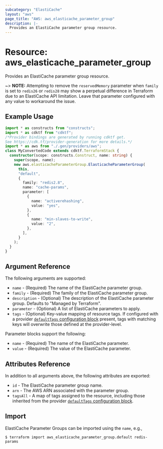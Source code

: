 ```yaml
---
subcategory: "ElastiCache"
layout: "aws"
page_title: "AWS: aws_elasticache_parameter_group"
description: |-
  Provides an ElastiCache parameter group resource.
---
```


# Resource: aws_elasticache_parameter_group

Provides an ElastiCache parameter group resource.

~> **NOTE:** Attempting to remove the `reservedMemory` parameter when `family` is set to `redis26` or `redis28` may show a perpetual difference in Terraform due to an ElastiCache API limitation. Leave that parameter configured with any value to workaround the issue.

## Example Usage

```typescript
import * as constructs from "constructs";
import * as cdktf from "cdktf";
/*Provider bindings are generated by running cdktf get.
See https://cdk.tf/provider-generation for more details.*/
import * as aws from "./.gen/providers/aws";
class MyConvertedCode extends cdktf.TerraformStack {
  constructor(scope: constructs.Construct, name: string) {
    super(scope, name);
    new aws.elasticacheParameterGroup.ElasticacheParameterGroup(
      this,
      "default",
      {
        family: "redis2.8",
        name: "cache-params",
        parameter: [
          {
            name: "activerehashing",
            value: "yes",
          },
          {
            name: "min-slaves-to-write",
            value: "2",
          },
        ],
      }
    );
  }
}

```

## Argument Reference

The following arguments are supported:

* `name` - (Required) The name of the ElastiCache parameter group.
* `family` - (Required) The family of the ElastiCache parameter group.
* `description` - (Optional) The description of the ElastiCache parameter group. Defaults to "Managed by Terraform".
* `parameter` - (Optional) A list of ElastiCache parameters to apply.
* `tags` - (Optional) Key-value mapping of resource tags. If configured with a provider [`defaultTags` configuration block](https://registry.terraform.io/providers/hashicorp/aws/latest/docs#default_tags-configuration-block) present, tags with matching keys will overwrite those defined at the provider-level.

Parameter blocks support the following:

* `name` - (Required) The name of the ElastiCache parameter.
* `value` - (Required) The value of the ElastiCache parameter.

## Attributes Reference

In addition to all arguments above, the following attributes are exported:

* `id` - The ElastiCache parameter group name.
* `arn` - The AWS ARN associated with the parameter group.
* `tagsAll` - A map of tags assigned to the resource, including those inherited from the provider [`defaultTags` configuration block](https://registry.terraform.io/providers/hashicorp/aws/latest/docs#default_tags-configuration-block).

## Import

ElastiCache Parameter Groups can be imported using the `name`, e.g.,

```
$ terraform import aws_elasticache_parameter_group.default redis-params
```

<!-- cache-key: cdktf-0.17.0-pre.15 input-9b1ef1e961e5c2678f3fd1e3ffa36e6958ca4e9b0de7599739ffe57ce5d86235 -->